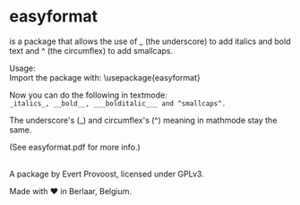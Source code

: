 easyformat
==========

is a package that allows the use of _ (the underscore)
to add italics and bold text and ^ (the circumflex) to add smallcaps.

Usage:  
Import the package with: \usepackage{easyformat}

Now you can do the following in textmode:  
`_italics_, __bold__, ___bolditalic___ and ^smallcaps^.`

The underscore's (_) and circumflex's (^) meaning in
mathmode stay the same.

(See easyformat.pdf for more info.)


<br>A package by Evert Provoost, licensed under GPLv3.

Made with :heart: in Berlaar, Belgium.

